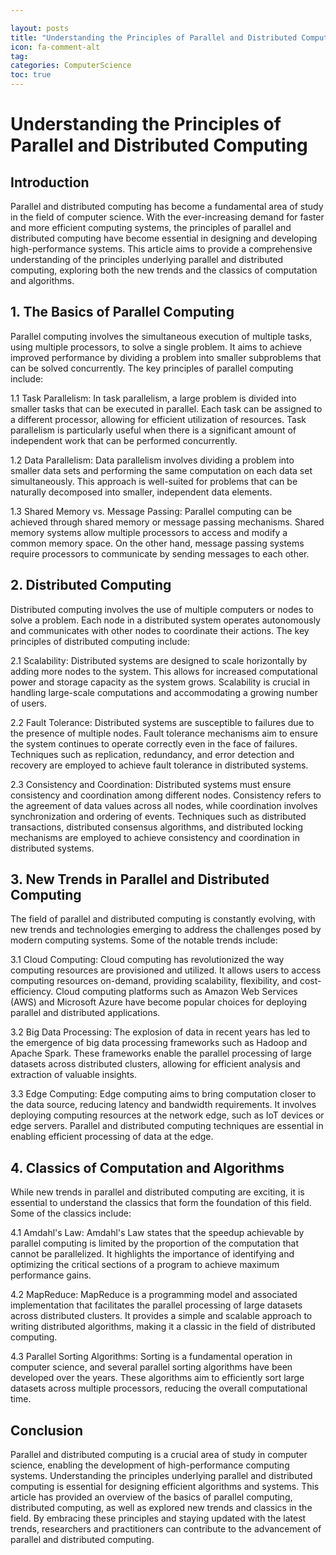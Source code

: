 ```yaml
---

layout: posts
title: "Understanding the Principles of Parallel and Distributed Computing"
icon: fa-comment-alt
tag:      
categories: ComputerScience
toc: true
---
```




# Understanding the Principles of Parallel and Distributed Computing

## Introduction

Parallel and distributed computing has become a fundamental area of study in the field of computer science. With the ever-increasing demand for faster and more efficient computing systems, the principles of parallel and distributed computing have become essential in designing and developing high-performance systems. This article aims to provide a comprehensive understanding of the principles underlying parallel and distributed computing, exploring both the new trends and the classics of computation and algorithms.

## 1. The Basics of Parallel Computing

Parallel computing involves the simultaneous execution of multiple tasks, using multiple processors, to solve a single problem. It aims to achieve improved performance by dividing a problem into smaller subproblems that can be solved concurrently. The key principles of parallel computing include:

1.1 Task Parallelism: In task parallelism, a large problem is divided into smaller tasks that can be executed in parallel. Each task can be assigned to a different processor, allowing for efficient utilization of resources. Task parallelism is particularly useful when there is a significant amount of independent work that can be performed concurrently.

1.2 Data Parallelism: Data parallelism involves dividing a problem into smaller data sets and performing the same computation on each data set simultaneously. This approach is well-suited for problems that can be naturally decomposed into smaller, independent data elements.

1.3 Shared Memory vs. Message Passing: Parallel computing can be achieved through shared memory or message passing mechanisms. Shared memory systems allow multiple processors to access and modify a common memory space. On the other hand, message passing systems require processors to communicate by sending messages to each other.

## 2. Distributed Computing

Distributed computing involves the use of multiple computers or nodes to solve a problem. Each node in a distributed system operates autonomously and communicates with other nodes to coordinate their actions. The key principles of distributed computing include:

2.1 Scalability: Distributed systems are designed to scale horizontally by adding more nodes to the system. This allows for increased computational power and storage capacity as the system grows. Scalability is crucial in handling large-scale computations and accommodating a growing number of users.

2.2 Fault Tolerance: Distributed systems are susceptible to failures due to the presence of multiple nodes. Fault tolerance mechanisms aim to ensure the system continues to operate correctly even in the face of failures. Techniques such as replication, redundancy, and error detection and recovery are employed to achieve fault tolerance in distributed systems.

2.3 Consistency and Coordination: Distributed systems must ensure consistency and coordination among different nodes. Consistency refers to the agreement of data values across all nodes, while coordination involves synchronization and ordering of events. Techniques such as distributed transactions, distributed consensus algorithms, and distributed locking mechanisms are employed to achieve consistency and coordination in distributed systems.

## 3. New Trends in Parallel and Distributed Computing

The field of parallel and distributed computing is constantly evolving, with new trends and technologies emerging to address the challenges posed by modern computing systems. Some of the notable trends include:

3.1 Cloud Computing: Cloud computing has revolutionized the way computing resources are provisioned and utilized. It allows users to access computing resources on-demand, providing scalability, flexibility, and cost-efficiency. Cloud computing platforms such as Amazon Web Services (AWS) and Microsoft Azure have become popular choices for deploying parallel and distributed applications.

3.2 Big Data Processing: The explosion of data in recent years has led to the emergence of big data processing frameworks such as Hadoop and Apache Spark. These frameworks enable the parallel processing of large datasets across distributed clusters, allowing for efficient analysis and extraction of valuable insights.

3.3 Edge Computing: Edge computing aims to bring computation closer to the data source, reducing latency and bandwidth requirements. It involves deploying computing resources at the network edge, such as IoT devices or edge servers. Parallel and distributed computing techniques are essential in enabling efficient processing of data at the edge.

## 4. Classics of Computation and Algorithms

While new trends in parallel and distributed computing are exciting, it is essential to understand the classics that form the foundation of this field. Some of the classics include:

4.1 Amdahl's Law: Amdahl's Law states that the speedup achievable by parallel computing is limited by the proportion of the computation that cannot be parallelized. It highlights the importance of identifying and optimizing the critical sections of a program to achieve maximum performance gains.

4.2 MapReduce: MapReduce is a programming model and associated implementation that facilitates the parallel processing of large datasets across distributed clusters. It provides a simple and scalable approach to writing distributed algorithms, making it a classic in the field of distributed computing.

4.3 Parallel Sorting Algorithms: Sorting is a fundamental operation in computer science, and several parallel sorting algorithms have been developed over the years. These algorithms aim to efficiently sort large datasets across multiple processors, reducing the overall computational time.

## Conclusion

Parallel and distributed computing is a crucial area of study in computer science, enabling the development of high-performance computing systems. Understanding the principles underlying parallel and distributed computing is essential for designing efficient algorithms and systems. This article has provided an overview of the basics of parallel computing, distributed computing, as well as explored new trends and classics in the field. By embracing these principles and staying updated with the latest trends, researchers and practitioners can contribute to the advancement of parallel and distributed computing.